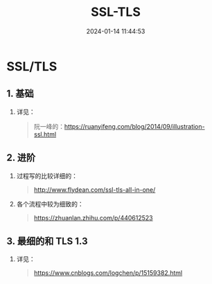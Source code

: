 ﻿---
title: SSL-TLS
date: 2024-01-14 11:44:53
---

# SSL/TLS

## 1. 基础

1. 详见：

    > 阮一峰的：https://ruanyifeng.com/blog/2014/09/illustration-ssl.html

## 2. 进阶

1. 过程写的比较详细的：

    > http://www.flydean.com/ssl-tls-all-in-one/

2. 各个流程中较为细致的：

    > https://zhuanlan.zhihu.com/p/440612523

## 3. 最细的和 TLS 1.3

1. 详见：

    > https://www.cnblogs.com/logchen/p/15159382.html

